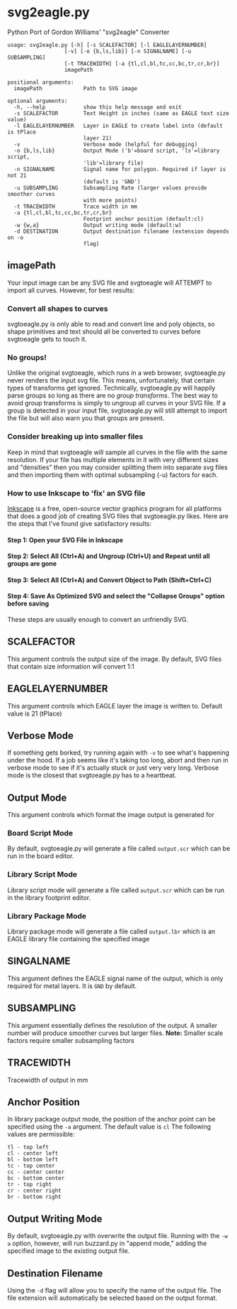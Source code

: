 # svg2eagle.py
Python Port of Gordon Williams' "svg2eagle" Converter

```
usage: svg2eagle.py [-h] [-s SCALEFACTOR] [-l EAGLELAYERNUMBER]
                  [-v] [-o {b,ls,lib}] [-n SIGNALNAME] [-u SUBSAMPLING]
                  [-t TRACEWIDTH] [-a {tl,cl,bl,tc,cc,bc,tr,cr,br}]
                  imagePath

positional arguments:
  imagePath             Path to SVG image

optional arguments:
  -h, --help            show this help message and exit
  -s SCALEFACTOR        Text Height in inches (same as EAGLE text size value)
  -l EAGLELAYERNUMBER   Layer in EAGLE to create label into (default is tPlace
                        layer 21)
  -v                    Verbose mode (helpful for debugging)
  -o {b,ls,lib}         Output Mode ('b'=board script, 'ls'=library script,
                        'lib'=library file)
  -n SIGNALNAME         Signal name for polygon. Required if layer is not 21
                        (default is 'GND')
  -u SUBSAMPLING        Subsampling Rate (larger values provide smoother curves 
                        with more points)
  -t TRACEWIDTH         Trace width in mm
  -a {tl,cl,bl,tc,cc,bc,tr,cr,br}
                        Footprint anchor position (default:cl)
  -w {w,a}              Output writing mode (default:w)
  -d DESTINATION        Output destination filename (extension depends on -o
                        flag)                
  ```
  
  ## imagePath
  
  Your input image can be any SVG file and svgtoeagle will ATTEMPT to import all curves. However, for best results: 
  
  ### Convert all shapes to curves
  
  svgtoeagle.py is only able to read and convert line and poly objects, so shape primitives and text should all be converted to curves before svgtoeagle gets to touch it.
  
  ### No groups!
  
  Unlike the original svgtoeagle, which runs in a web browser, svgtoeagle.py never renders the input svg file. This means, unfortunately, that certain types of transforms get ignored. Technically, svgtoeagle.py will happily parse groups so long as there are no *group transforms*. The best way to avoid group transforms is simply to ungroup all curves in your SVG file. If a group is detected in your input file, svgtoeagle.py will still attempt to import the file but will also warn you that groups are present.
  
  ### Consider breaking up into smaller files
  
  Keep in mind that svgtoeagle will sample all curves in the file with the same resolution. If your file has multiple elements in it with very different sizes and "densities" then you may consider splitting them into separate svg files and then importing them with optimal subsampling (-u) factors for each. 
  
  ### How to use Inkscape to 'fix' an SVG file
  
  [Inkscape](https://inkscape.org/) is a free, open-source vector graphics program for all platforms that does a good job of creating SVG files that svgtoeagle.py likes. Here are the steps that I've found give satisfactory results:
  
  #### Step 1: Open your SVG File in Inkscape
  #### Step 2: Select All (Ctrl+A) and Ungroup (Ctrl+U) and Repeat until all groups are gone
  #### Step 3: Select All (Ctrl+A) and Convert Object to Path (Shift+Ctrl+C)
  #### Step 4: Save As Optimized SVG and select the "Collapse Groups" option before saving
 
 These steps are usually enough to convert an unfriendly SVG.
  
  ## SCALEFACTOR
  
  This argument controls the output size of the image. By default, SVG files that contain size information will convert 1:1
  
  ## EAGLELAYERNUMBER
  
  This argument controls which EAGLE layer the image is written to. Default value is 21 (tPlace)

  ## Verbose Mode
  
  If something gets borked, try running again with `-v` to see what's happening under the hood. If a job seems like it's taking too long, abort and then run in verbose mode to see if it's actually stuck or just very very long. Verbose mode is the closest that svgtoeagle.py has to a heartbeat. 
  
  ## Output Mode
  
  This argument controls which format the image output is generated for
  
  ### Board Script Mode
  
  By default, svgtoeagle.py will generate a file called `output.scr` which can be run in the board editor.
  
  ### Library Script Mode
  
  Library script mode will generate a file called `output.scr` which can be run in the library footprint editor.
  
  ### Library Package Mode
  
  Library package mode will generate a file called `output.lbr` which is an EAGLE library file containing the specified image
  
  ## SINGALNAME
  
  This argument defines the EAGLE signal name of the output, which is only required for metal layers. It is `GND` by default.
  
  ## SUBSAMPLING
  
  This argument essentially defines the resolution of the output. A smaller number will produce smoother curves but larger files. 
  **Note:**  Smaller scale factors require smaller subsampling factors
  
  ## TRACEWIDTH

  Tracewidth of output in mm
  
  ## Anchor Position
  
  In library package output mode, the position of the anchor point can be specified using the `-a` argument. The default value is `cl`
  The following values are permissible:
  
  ```
  tl - top left
  cl - center left
  bl - bottom left
  tc - top center
  cc - center center
  bc - bottom center
  tr - top right
  cr - center right
  br - bottom right
  ```
  
  ## Output Writing Mode

  By default, svgtoeagle.py with overwrite the output file. Running with the `-w a` option, however, will run buzzard.py in "append mode," 
  adding the specified image to the existing output file.
  
  ## Destination Filename
  
  Using the `-d` flag will allow you to specify the name of the output file. The file extension will automatically be selected based on
  the output format.
